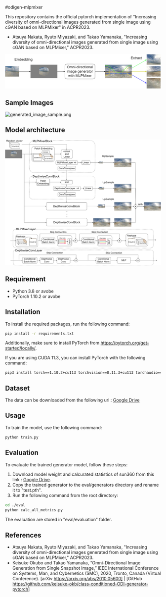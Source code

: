 #odigen-mlpmixer

This repository contains the official pytorch implementation of "Increasing diversity of omni-directional images
generated from single image using cGAN based on MLPMixer" in ACPR2023.

- Atsuya Nakata, Ryuto Miyazaki, and Takao Yamanaka, "Increasing diversity of omni-directional images generated from single image using cGAN based on MLPMixer," ACPR2023.

![GeneratorImage_v3.png](GeneratorImage_v3.png)

## Sample Images

![generated_image_sample.png](generated_image_sample.png)

## Model architecture

![model_architecture_v9.png](model_architecture_v9.png)

## Requirement

* Python 3.8 or avobe 
* PyTorch 1.10.2 or avobe
 
## Installation
  
To install the required packages, run the following command:

```bash
pip install -r requirements.txt
```

Additionally, make sure to install PyTorch from https://pytorch.org/get-started/locally/.

If you are using CUDA 11.3, you can install PyTorch with the following command:

```bash
pip3 install torch==1.10.2+cu113 torchvision==0.11.3+cu113 torchaudio==0.10.2+cu113 -f https://download.pytorch.org/whl/cu113/torch_stable.html
```

## Dataset

The data can be downloaded from the following url :
[Google Drive](https://drive.google.com/file/d/1Te9dsYeIMYlJu0Edh6kfH5WXf6AUJBZB/view?usp=drive_link
)
## Usage

To train the model, use the following command:

```bash
python train.py
```

## Evaluation

To evaluate the trained generator model, follow these steps:

1. Download model weight and calcurated statistics of sun360 from this link : [Google Drive](https://drive.google.com/file/d/1EzKRZWzVYIdXxDWXWv_-d49MXtdX3-A8/view?usp=drive_link
). 
2. Copy the trained generator to the eval/generators directory and rename it to "test.pth".
3. Run the following command from the root directory:

```bash
cd ./eval
python calc_all_metrics.py
```

The evaluation are stored in "eval/evaluation" folder.

## References
- Atsuya Nakata, Ryuto Miyazaki, and Takao Yamanaka, "Increasing diversity of omni-directional images generated from single image using cGAN based on MLPMixer," ACPR2023.
- Keisuke Okubo and Takao Yamanaka, “Omni-Directional Image Generation from Single Snapshot Image,” IEEE International Conference on Systems, Man, and Cybernetics (SMC), 2020, Tronto, Canada (Virtual Conference). [arXiv https://arxiv.org/abs/2010.05600] | [GitHub https://github.com/keisuke-okb/class-conditioned-ODI-generator-pytorch]
